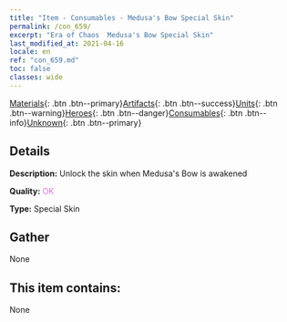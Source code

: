 ```yaml
---
title: "Item - Consumables - Medusa's Bow Special Skin"
permalink: /con_659/
excerpt: "Era of Chaos  Medusa's Bow Special Skin"
last_modified_at: 2021-04-16
locale: en
ref: "con_659.md"
toc: false
classes: wide
---
```

 [Materials](/Items/){: .btn .btn--primary}[Artifacts](/Items/Artifacts/){: .btn .btn--success}[Units](/Items/Units/){: .btn .btn--warning}[Heroes](/Items/Heroes/){: .btn .btn--danger}[Consumables](/Items/Consumables/){: .btn .btn--info}[Unknown](/Items/Unknown/){: .btn .btn--primary}

## Details
 **Description:** Unlock the skin when Medusa's Bow is awakened

 **Quality:** <span style="color: #DA70D6">OK</span>

 **Type:** Special Skin

## Gather

  None

## This item contains:

  None


